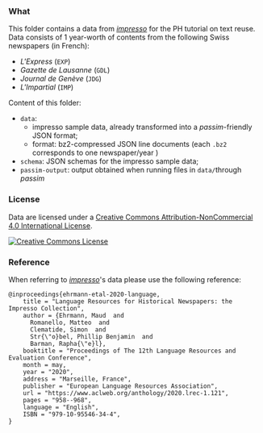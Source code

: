 ### What

This folder contains a data from [*impresso*](https://impresso-project.ch/) for the PH tutorial on text reuse. Data consists of 1 year-worth of contents from the following Swiss newspapers (in French):

- *L'Express* (`EXP`)
- *Gazette de Lausanne* (`GDL`)
- *Journal de Genève* (`JDG`)
- *L'Impartial* (`IMP`)

Content of this folder:

- `data`: 
  - impresso sample data, already transformed into a *passim*-friendly JSON format;
  - format: bz2-compressed JSON line documents (each `.bz2` corresponds to one newspaper/year )
- `schema`: JSON schemas for the impresso sample data;
- `passim-output`: output obtained when running files in `data/`through *passim*

### License

Data are licensed under a <a rel="license" href="http://creativecommons.org/licenses/by-nc/4.0/">Creative Commons Attribution-NonCommercial 4.0 International License</a>.

<a rel="license" href="http://creativecommons.org/licenses/by-nc/4.0/"><img alt="Creative Commons License" style="border-width:0" src="https://i.creativecommons.org/l/by-nc/4.0/88x31.png" /></a> 

### Reference

When referring to  [*impresso*](https://impresso-project.ch/)'s data please use the following reference:

```
@inproceedings{ehrmann-etal-2020-language,
    title = "Language Resources for Historical Newspapers: the Impresso Collection",
    author = {Ehrmann, Maud  and
      Romanello, Matteo  and
      Clematide, Simon  and
      Str{\"o}bel, Phillip Benjamin  and
      Barman, Rapha{\"e}l},
    booktitle = "Proceedings of The 12th Language Resources and Evaluation Conference",
    month = may,
    year = "2020",
    address = "Marseille, France",
    publisher = "European Language Resources Association",
    url = "https://www.aclweb.org/anthology/2020.lrec-1.121",
    pages = "958--968",
    language = "English",
    ISBN = "979-10-95546-34-4",
}
```

